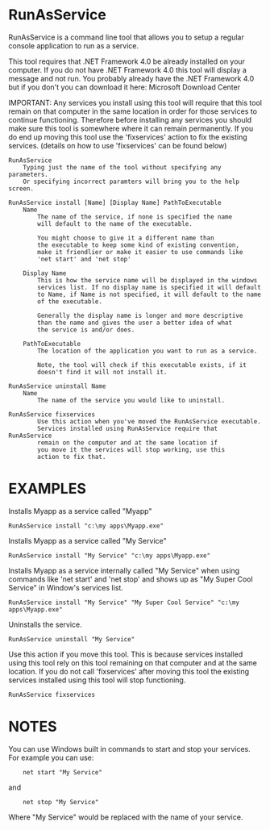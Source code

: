 # RunAsService
RunAsService is a command line tool that allows you to setup a regular  console application to run as a service.

This tool requires that .NET Framework 4.0 be already installed on your computer.
If you do not have .NET Framework 4.0 this tool will display a message and not run.
You probably already have the .NET Framework 4.0 but if you don't you can download 
it here: Microsoft Download Center

IMPORTANT: Any services you install using this tool will
require that this tool remain on that computer in the same
location in order for those services to continue functioning. Therefore
before installing any services you should make sure this tool is
somewhere where it can remain permanently. If you do end up moving
this tool use the 'fixservices' action to fix the existing services.
(details on how to use 'fixservices' can be found below)

    RunAsService
        Typing just the name of the tool without specifying any parameters.
        Or specifying incorrect paramters will bring you to the help screen.

    RunAsService install [Name] [Display Name] PathToExecutable
        Name
            The name of the service, if none is specified the name 
            will default to the name of the executable.

            You might choose to give it a different name than 
            the executable to keep some kind of existing convention, 
            make it friendlier or make it easier to use commands like 
            'net start' and 'net stop'
    
        Display Name
            This is how the service name will be displayed in the windows
            services list. If no display name is specified it will default
            to Name, if Name is not specified, it will default to the name
            of the executable.

            Generally the display name is longer and more descriptive
            than the name and gives the user a better idea of what
            the service is and/or does.

        PathToExecutable
            The location of the application you want to run as a service.
        
            Note, the tool will check if this executable exists, if it
            doesn't find it will not install it.

    RunAsService uninstall Name
        Name
            The name of the service you would like to uninstall.

    RunAsService fixservices
            Use this action when you've moved the RunAsService executable.
            Services installed using RunAsService require that RunAsService
            remain on the computer and at the same location if
            you move it the services will stop working, use this
            action to fix that.

# EXAMPLES


Installs Myapp as a service called "Myapp"

    RunAsService install "c:\my apps\Myapp.exe"
    
Installs Myapp as a service called "My Service"

    RunAsService install "My Service" "c:\my apps\Myapp.exe"

Installs Myapp as a service internally called "My Service" when 
using commands like 'net start' and 'net stop' and shows up as 
"My Super Cool Service" in Window's services list.

    RunAsService install "My Service" "My Super Cool Service" "c:\my apps\Myapp.exe"

Uninstalls the service.
        
    RunAsService uninstall "My Service"

Use this action if you move this tool. This is because services
installed using this tool rely on this tool remaining on that 
computer and at the same location. If you do not call 'fixservices'
after moving this tool the existing services installed using this
tool will stop functioning.

    RunAsService fixservices

# NOTES

You can use Windows built in commands to start and stop your services. For example you can use:

        net start "My Service"
        
and

        net stop "My Service"
    
Where "My Service" would be replaced with the name of your service.

